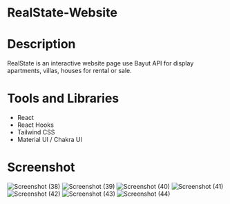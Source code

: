# RealState-Website

# Description
RealState is an interactive website page use Bayut API for display apartments, villas, houses for rental or sale.

# Tools and Libraries
* React
* React Hooks
* Tailwind CSS
* Material UI / Chakra UI

# Screenshot
![Screenshot (38)](https://user-images.githubusercontent.com/48568085/221644341-9760f2d2-738a-4da3-95d2-0466af221404.png)
![Screenshot (39)](https://user-images.githubusercontent.com/48568085/221644380-ae9c2ad4-31f2-4776-9757-63be42391790.png)
![Screenshot (40)](https://user-images.githubusercontent.com/48568085/221644389-dce1c1bb-9625-423f-a8a8-589fc7223b61.png)
![Screenshot (41)](https://user-images.githubusercontent.com/48568085/221644397-9436aa5b-d016-40af-83fe-d94d84830e35.png)
![Screenshot (42)](https://user-images.githubusercontent.com/48568085/221644425-74e64af0-0877-46c8-92d4-6f3ce148e73b.png)
![Screenshot (43)](https://user-images.githubusercontent.com/48568085/221644479-08a384a4-2bcb-4cba-8226-169941ed350d.png)
![Screenshot (44)](https://user-images.githubusercontent.com/48568085/221644515-31a89e9b-ad2a-4a3a-8b53-23565a9d8fd0.png)

